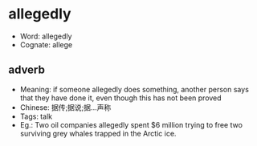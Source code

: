 # allegedly

- Word: allegedly
- Cognate: allege

## adverb

- Meaning: if someone allegedly does something, another person says that they have done it, even though this has not been proved
- Chinese: 据传;据说;据...声称
- Tags: talk
- Eg.: Two oil companies allegedly spent $6 million trying to free two surviving grey whales trapped in the Arctic ice.

